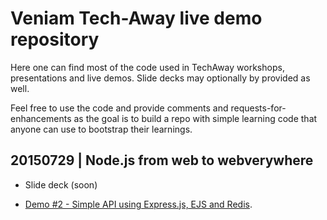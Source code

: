 # Veniam Tech-Away live demo repository

Here one can find most of the code used in TechAway workshops, presentations and live demos. Slide decks may optionally by provided as well. 

Feel free to use the code and provide comments and requests-for-enhancements as the goal is to build a repo with simple learning code that anyone can use to bootstrap their learnings. 

## 20150729 | Node.js from web to webverywhere

* Slide deck  (soon)

* [Demo #2 - Simple API using Express.js, EJS and Redis](https://github.com/tallis/techaway/tree/nodejs_complete).

